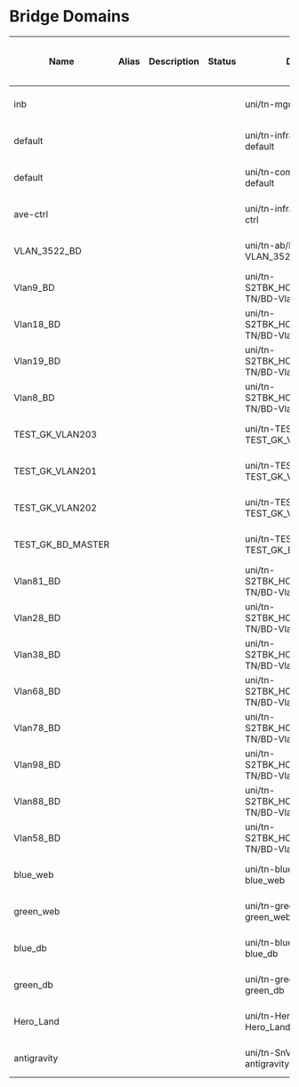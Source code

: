 # Bridge Domains
| Name | Alias | Description | Status | DN | UID | Annotation | Child Action | Externally Managed By | Local Owner | Monitoring Policy DN | User Domain | Configuration Issues | Optimize Wan Bandwidth | ARP Flood | Broadcast P | Endpoint Clear | Endpoint Move Detect Mode | Host Based Routing | Intersite BUM Traffic Allow | Intersite L2 Stretch | IP Learning | IPv6 Multicast Allow | Limit IP Learn To Subnets | Link Local Address | MAC | Multicast Allow | MTU | Multicase Destination Packet Action | Owner Key | Owner Tag | PC Tag | Scope | Segment | Type | Unicast Route | Unknown MAC Unicast Action | Unknown Multicast Action | IPv6 Unknown Multicast Action | Virtual MAC | Modified Timestamp |
| ---- | ----- | ----------- | ------ | -- | --- | ---------- | ------------ | --------------------- | ----------- | -------------------- | ----------- | -------------------- | ---------------------- | --------- | ----------- | -------------- | ------------------------- | ------------------ | --------------------------- | -------------------- | ----------- | -------------------- | ------------------------- | ------------------ | --- | --------------- | --- | ----------------------------------- | --------- | --------- | ------ | ----- | ------- | ---- | ------------- | -------------------------- | ------------------------ | ----------------------------- | ----------- | ------------------ |
| inb |  |  |  | uni/tn-mgmt/BD-inb | 0 |  |  |  | local | uni/tn-common/monepg-default | all |  | no | no | 225.1.182.144 | no |  | no | no | no | yes | no | yes | :: | 00:22:BD:F8:19:FF | no | inherit | bd-flood |  |  | 49153 | 3047424 | 15859678 | regular | yes | proxy | flood | flood | not-applicable | 2022-11-17T15:50:04.358+00:00 |
| default |  |  |  | uni/tn-infra/BD-default | 0 |  |  |  | local | uni/tn-common/monepg-default | all |  | no | no | 225.0.0.16 | no |  | no | no | no | yes | no | yes | :: | 00:22:BD:F8:19:FF | no | inherit | bd-flood |  |  | 32770 | 16777199 | 16777209 | regular | yes | proxy | flood | flood | not-applicable | 2022-11-17T15:50:41.752+00:00 |
| default |  |  |  | uni/tn-common/BD-default | 0 |  |  |  | local | uni/tn-common/monepg-default | all |  | no | no | 225.0.26.64 | no |  | no | no | no | yes | no | yes | :: | 00:22:BD:F8:19:FF | no | inherit | bd-flood |  |  | 32771 | 2195456 | 16187318 | regular | yes | proxy | flood | flood | not-applicable | 2022-11-17T18:56:27.468+00:00 |
| ave-ctrl |  |  |  | uni/tn-infra/BD-ave-ctrl | 0 |  |  |  | local | uni/tn-common/monepg-default | all |  | no | no | 225.0.98.112 | no |  | no | no | no | yes | no | yes | :: | 00:22:BD:F8:19:FF | no | inherit | bd-flood |  |  | 16386 | 2293761 | 15728622 | regular | yes | proxy | flood | flood | not-applicable | 2022-11-17T15:52:44.123+00:00 |
| VLAN_3522_BD |  |  |  | uni/tn-ab/BD-VLAN_3522_BD | 15374 |  |  |  | local | uni/tn-common/monepg-default | :all: |  | no | no | 225.0.194.176 | no |  | no | no | no | yes | no | yes | :: | 00:22:BD:F8:19:FF | no | inherit | bd-flood |  |  | 16387 | 3047425 | 16285610 | regular | yes | proxy | flood | flood | not-applicable | 2022-11-17T15:54:15.665+00:00 |
| Vlan9_BD |  |  |  | uni/tn-S2TBK_HOLDINGS-TN/BD-Vlan9_BD | 15374 |  |  |  | local | uni/tn-common/monepg-default | :all: |  | no | yes | 225.1.38.64 | no |  | no | no | no | yes | no | yes | :: | 00:22:BD:F8:19:FF | no | inherit | bd-flood |  |  | 32770 | 2654208 | 16154554 | regular | yes | proxy | flood | flood | not-applicable | 2022-11-17T16:27:49.807+00:00 |
| Vlan18_BD |  |  |  | uni/tn-S2TBK_HOLDINGS-TN/BD-Vlan18_BD | 15374 |  |  |  | local | uni/tn-common/monepg-default | :all: |  | no | yes | 225.1.136.48 | no |  | no | no | no | yes | no | yes | :: | 00:22:BD:F8:19:FF | no | inherit | bd-flood |  |  | 16386 | 2654208 | 16744306 | regular | yes | proxy | flood | flood | not-applicable | 2022-11-17T16:27:51.110+00:00 |
| Vlan19_BD |  |  |  | uni/tn-S2TBK_HOLDINGS-TN/BD-Vlan19_BD | 15374 |  |  |  | local | uni/tn-common/monepg-default | :all: |  | no | yes | 225.1.72.224 | no |  | no | no | no | yes | no | yes | :: | 00:22:BD:F8:19:FF | no | inherit | bd-flood |  |  | 16387 | 2654208 | 16711542 | regular | yes | proxy | flood | flood | not-applicable | 2022-11-17T16:27:52.353+00:00 |
| Vlan8_BD |  |  |  | uni/tn-S2TBK_HOLDINGS-TN/BD-Vlan8_BD | 15374 |  |  |  | local | uni/tn-common/monepg-default | :all: |  | no | yes | 225.0.171.128 | no |  | no | no | no | yes | no | yes | :: | 00:22:BD:F8:19:FF | no | inherit | bd-flood |  |  | 49154 | 2654208 | 16023498 | regular | yes | proxy | flood | flood | not-applicable | 2022-11-17T16:24:28.241+00:00 |
| TEST_GK_VLAN203 |  |  |  | uni/tn-TEST_GK/BD-TEST_GK_VLAN203 | 15374 |  |  |  | local | uni/tn-common/monepg-default | :all: |  | no | yes | 225.0.199.224 | no |  | no | no | no | yes | no | yes | :: | 00:22:BD:F8:19:FF | no | inherit | bd-flood |  |  | 49153 | 2555904 | 16678778 | regular | yes | proxy | flood | flood | not-applicable | 2022-11-17T16:03:23.069+00:00 |
| TEST_GK_VLAN201 |  |  |  | uni/tn-TEST_GK/BD-TEST_GK_VLAN201 | 15374 |  |  |  | local | uni/tn-common/monepg-default | :all: |  | no | yes | 225.0.22.0 | no |  | no | no | no | yes | no | yes | :: | 00:22:BD:F8:19:FF | no | inherit | bd-flood |  |  | 49154 | 2555904 | 16547722 | regular | yes | proxy | flood | flood | not-applicable | 2022-11-17T16:03:23.069+00:00 |
| TEST_GK_VLAN202 |  |  |  | uni/tn-TEST_GK/BD-TEST_GK_VLAN202 | 15374 |  |  |  | local | uni/tn-common/monepg-default | :all: |  | no | yes | 225.0.103.80 | no |  | no | no | no | yes | no | yes | :: | 00:22:BD:F8:19:FF | no | inherit | bd-flood |  |  | 16386 | 2555904 | 15728623 | regular | yes | proxy | flood | flood | not-applicable | 2022-11-17T16:03:23.069+00:00 |
| TEST_GK_BD_MASTER |  |  |  | uni/tn-TEST_GK/BD-TEST_GK_BD_MASTER | 15374 |  |  |  | local | uni/tn-common/monepg-default | :all: |  | no | yes | 225.1.17.240 | no |  | no | no | no | yes | no | yes | :: | 00:22:BD:F8:19:FF | no | inherit | bd-flood |  |  | 16387 | 2555904 | 16514958 | regular | yes | proxy | flood | flood | not-applicable | 2022-11-17T16:03:23.069+00:00 |
| Vlan81_BD |  |  |  | uni/tn-S2TBK_HOLDINGS-TN/BD-Vlan81_BD | 15374 |  |  |  | local | uni/tn-common/monepg-default | :all: |  | no | yes | 225.1.90.0 | no |  | no | no | no | yes | no | yes | :: | 00:22:BD:F8:19:FF | no | inherit | bd-flood |  |  | 49155 | 2654208 | 16023499 | regular | yes | proxy | flood | flood | not-applicable | 2022-11-17T16:28:02.395+00:00 |
| Vlan28_BD |  |  |  | uni/tn-S2TBK_HOLDINGS-TN/BD-Vlan28_BD | 15374 |  |  |  | local | uni/tn-common/monepg-default | :all: |  | no | yes | 225.1.30.128 | no |  | no | no | no | yes | no | yes | :: | 00:22:BD:F8:19:FF | no | inherit | bd-flood |  |  | 32771 | 2654208 | 16547723 | regular | yes | proxy | flood | flood | not-applicable | 2022-11-17T16:27:53.590+00:00 |
| Vlan38_BD |  |  |  | uni/tn-S2TBK_HOLDINGS-TN/BD-Vlan38_BD | 15374 |  |  |  | local | uni/tn-common/monepg-default | :all: |  | no | yes | 225.0.51.0 | no |  | no | no | no | yes | no | yes | :: | 00:22:BD:F8:19:FF | no | inherit | bd-flood |  |  | 49156 | 2654208 | 16089026 | regular | yes | proxy | flood | flood | not-applicable | 2022-11-17T16:27:54.855+00:00 |
| Vlan68_BD |  |  |  | uni/tn-S2TBK_HOLDINGS-TN/BD-Vlan68_BD | 15374 |  |  |  | local | uni/tn-common/monepg-default | :all: |  | no | yes | 225.0.133.208 | no |  | no | no | no | yes | no | yes | :: | 00:22:BD:F8:19:FF | no | inherit | bd-flood |  |  | 49157 | 2654208 | 16023500 | regular | yes | proxy | flood | flood | not-applicable | 2022-11-17T16:27:57.356+00:00 |
| Vlan78_BD |  |  |  | uni/tn-S2TBK_HOLDINGS-TN/BD-Vlan78_BD | 15374 |  |  |  | local | uni/tn-common/monepg-default | :all: |  | no | yes | 225.0.71.64 | no |  | no | no | no | yes | no | yes | :: | 00:22:BD:F8:19:FF | no | inherit | bd-flood |  |  | 16388 | 2654208 | 16580486 | regular | yes | proxy | flood | flood | not-applicable | 2022-11-17T16:27:58.632+00:00 |
| Vlan98_BD |  |  |  | uni/tn-S2TBK_HOLDINGS-TN/BD-Vlan98_BD | 15374 |  |  |  | local | uni/tn-common/monepg-default | :all: |  | no | yes | 225.1.147.240 | no |  | no | no | no | yes | no | yes | :: | 00:22:BD:F8:19:FF | no | inherit | bd-flood |  |  | 16389 | 2654208 | 16252846 | regular | yes | proxy | flood | flood | not-applicable | 2022-11-17T16:27:59.875+00:00 |
| Vlan88_BD |  |  |  | uni/tn-S2TBK_HOLDINGS-TN/BD-Vlan88_BD | 15374 |  |  |  | local | uni/tn-common/monepg-default | :all: |  | no | yes | 225.1.120.96 | no |  | no | no | no | yes | no | yes | :: | 00:22:BD:F8:19:FF | no | inherit | bd-flood |  |  | 32772 | 2654208 | 15728624 | regular | yes | proxy | flood | flood | not-applicable | 2022-11-17T16:28:01.152+00:00 |
| Vlan58_BD |  |  |  | uni/tn-S2TBK_HOLDINGS-TN/BD-Vlan58_BD | 15374 |  |  |  | local | uni/tn-common/monepg-default | :all: |  | no | yes | 225.1.132.192 | no |  | no | no | no | yes | no | yes | :: | 00:22:BD:F8:19:FF | no | inherit | bd-flood |  |  | 49158 | 2654208 | 16580487 | regular | yes | proxy | flood | flood | not-applicable | 2022-11-17T16:27:56.071+00:00 |
| blue_web |  |  |  | uni/tn-blue/BD-blue_web | 15374 |  |  |  | local | uni/tn-common/monepg-default | :all: |  | no | no | 225.0.209.0 | no |  | no | no | no | yes | no | yes | :: | 00:22:BD:F8:19:FF | no | inherit | bd-flood |  |  | 32770 | 2129920 | 16711543 | regular | yes | proxy | flood | flood | not-applicable | 2022-11-17T16:54:54.067+00:00 |
| green_web |  |  |  | uni/tn-green/BD-green_web | 15374 |  |  |  | local | uni/tn-common/monepg-default | :all: |  | no | no | 225.1.19.112 | no |  | no | no | no | yes | no | yes | :: | 00:22:BD:F8:19:FF | no | inherit | bd-flood |  |  | 16387 | 2916352 | 16514959 | regular | yes | proxy | flood | flood | not-applicable | 2022-11-17T16:54:29.200+00:00 |
| blue_db |  |  |  | uni/tn-blue/BD-blue_db | 15374 |  |  |  | local | uni/tn-common/monepg-default | :all: |  | no | no | 225.0.203.80 | no |  | no | no | no | yes | no | yes | :: | 00:22:BD:F8:19:FF | no | inherit | bd-flood |  |  | 16387 | 2129920 | 16056262 | regular | yes | proxy | flood | flood | not-applicable | 2022-11-17T16:54:32.246+00:00 |
| green_db |  |  |  | uni/tn-green/BD-green_db | 15374 |  |  |  | local | uni/tn-common/monepg-default | :all: |  | no | no | 225.0.202.16 | no |  | no | no | no | yes | no | yes | :: | 00:22:BD:F8:19:FF | no | inherit | bd-flood |  |  | 32770 | 2916352 | 16383902 | regular | yes | proxy | flood | flood | not-applicable | 2022-11-17T16:54:35.358+00:00 |
| Hero_Land |  |  |  | uni/tn-Heroes/BD-Hero_Land | 15374 |  |  |  | local | uni/tn-common/monepg-default | :all: |  | no | no | 225.0.115.208 | no |  | no | no | no | yes | no | yes | :: | 00:22:BD:F8:19:FF | no | inherit | bd-flood |  |  | 49153 | 2949120 | 16056263 | regular | yes | proxy | flood | flood | not-applicable | 2022-11-17T18:22:49.779+00:00 |
| antigravity |  |  |  | uni/tn-SnV/BD-antigravity | 15374 |  |  |  | local | uni/tn-common/monepg-default | :all: |  | no | no | 225.0.180.128 | no |  | no | no | no | yes | no | yes | :: | 00:22:BD:F8:19:FF | no | inherit | bd-flood |  |  | 49154 | 2850816 | 16056264 | regular | yes | proxy | flood | flood | not-applicable | 2022-11-17T18:22:50.147+00:00 |